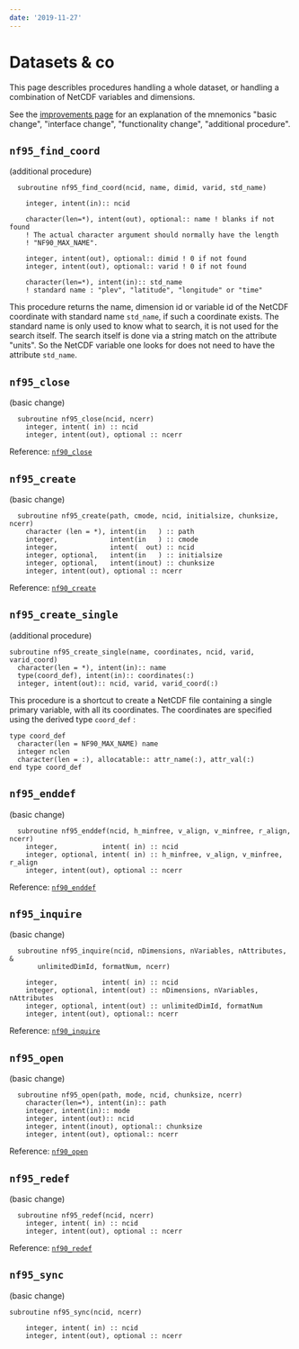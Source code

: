 ```yaml
---
date: '2019-11-27'
---
```


# Datasets & co

This page describles procedures handling a whole dataset, or handling
a combination of NetCDF variables and dimensions.

See the [improvements page](improvements.md) for an
explanation of the mnemonics \"basic change\", \"interface change\",
\"functionality change\", \"additional procedure\".

## `nf95_find_coord`

(additional procedure)

      subroutine nf95_find_coord(ncid, name, dimid, varid, std_name)
      
        integer, intent(in):: ncid

        character(len=*), intent(out), optional:: name ! blanks if not found
        ! The actual character argument should normally have the length
        ! "NF90_MAX_NAME".

        integer, intent(out), optional:: dimid ! 0 if not found
        integer, intent(out), optional:: varid ! 0 if not found

        character(len=*), intent(in):: std_name
        ! standard name : "plev", "latitude", "longitude" or "time"

This procedure returns the name, dimension id or variable id of the
NetCDF coordinate with standard name `std_name`, if such a coordinate
exists. The standard name is only used to know what to search, it is not
used for the search itself. The search itself is done via a string match
on the attribute \"units\". So the NetCDF variable one looks for does
not need to have the attribute `std_name`.

## `nf95_close`

(basic change)

      subroutine nf95_close(ncid, ncerr)
        integer, intent( in) :: ncid
        integer, intent(out), optional :: ncerr

Reference: [`nf90_close`](https://docs.unidata.ucar.edu/netcdf-fortran/current/f90_datasets.html#f90-nf90_close)

## `nf95_create`

(basic change)

      subroutine nf95_create(path, cmode, ncid, initialsize, chunksize, ncerr)
        character (len = *), intent(in   ) :: path
        integer,             intent(in   ) :: cmode
        integer,             intent(  out) :: ncid
        integer, optional,   intent(in   ) :: initialsize
        integer, optional,   intent(inout) :: chunksize
        integer, intent(out), optional :: ncerr

Reference: [`nf90_create`](https://docs.unidata.ucar.edu/netcdf-fortran/current/f90_datasets.html#f90-nf90_create)

## `nf95_create_single`

(additional procedure)

	subroutine nf95_create_single(name, coordinates, ncid, varid, varid_coord)
	  character(len = *), intent(in):: name
      type(coord_def), intent(in):: coordinates(:)
      integer, intent(out):: ncid, varid, varid_coord(:)

This procedure is a shortcut to create a NetCDF file containing a
single primary variable, with all its coordinates. The coordinates are
specified using the derived type `coord_def` :

	type coord_def
      character(len = NF90_MAX_NAME) name
	  integer nclen
	  character(len = :), allocatable:: attr_name(:), attr_val(:)
	end type coord_def

## `nf95_enddef`

(basic change)

      subroutine nf95_enddef(ncid, h_minfree, v_align, v_minfree, r_align, ncerr)
        integer,           intent( in) :: ncid
        integer, optional, intent( in) :: h_minfree, v_align, v_minfree, r_align
        integer, intent(out), optional :: ncerr

Reference: [`nf90_enddef`](https://docs.unidata.ucar.edu/netcdf-fortran/current/f90_datasets.html#f90-nf90_enddef)

## `nf95_inquire`

(basic change)

      subroutine nf95_inquire(ncid, nDimensions, nVariables, nAttributes, &
           unlimitedDimId, formatNum, ncerr)

        integer,           intent( in) :: ncid
        integer, optional, intent(out) :: nDimensions, nVariables, nAttributes
        integer, optional, intent(out) :: unlimitedDimId, formatNum
        integer, intent(out), optional:: ncerr

Reference: [`nf90_inquire`](https://docs.unidata.ucar.edu/netcdf-fortran/current/f90_datasets.html#f90-nf90_inquire-family)

## `nf95_open`

(basic change)

      subroutine nf95_open(path, mode, ncid, chunksize, ncerr)
        character(len=*), intent(in):: path
        integer, intent(in):: mode
        integer, intent(out):: ncid
        integer, intent(inout), optional:: chunksize
        integer, intent(out), optional:: ncerr

Reference:
[`nf90_open`](https://docs.unidata.ucar.edu/netcdf-fortran/current/f90_datasets.html#f90-nf90_open)

## `nf95_redef`

(basic change)

      subroutine nf95_redef(ncid, ncerr)
        integer, intent( in) :: ncid
        integer, intent(out), optional :: ncerr

Reference: [`nf90_redef`](https://docs.unidata.ucar.edu/netcdf-fortran/current/f90_datasets.html#f90-nf90_redef)

## `nf95_sync`

(basic change)

```
subroutine nf95_sync(ncid, ncerr)

    integer, intent( in) :: ncid
    integer, intent(out), optional :: ncerr
```
